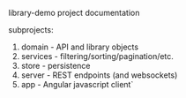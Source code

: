library-demo project documentation

subprojects:
1. domain - API and library objects
2. services - filtering/sorting/pagination/etc.
3. store - persistence
4. server - REST endpoints (and websockets)
5. app - Angular javascript client`
